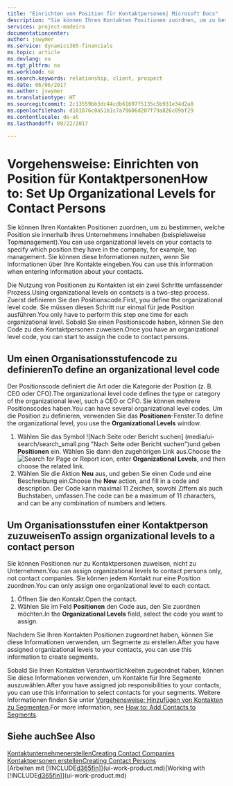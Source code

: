 ```yaml
---
title: "Einrichten von Position für Kontaktpersonen| Microsoft Docs"
description: "Sie können Ihren Kontakten Positionen zuordnen, um zu bestimmen, welche Position sie innerhalb ihres Unternehmens innehaben (beispielsweise Topmanagement)."
services: project-madeira
documentationcenter: 
author: jswymer
ms.service: dynamics365-financials
ms.topic: article
ms.devlang: na
ms.tgt_pltfrm: na
ms.workload: na
ms.search.keywords: relationship, client, prospect
ms.date: 06/06/2017
ms.author: jswymer
ms.translationtype: HT
ms.sourcegitcommit: 2c13559bb3dc44cdb61697f5135c5b931e34d2a8
ms.openlocfilehash: d101076c8a51b1c7a79606d207f79a826c89bf29
ms.contentlocale: de-at
ms.lasthandoff: 09/22/2017

---
```

# <a name="how-to-set-up-organizational-levels-for-contact-persons"></a><span data-ttu-id="5aae8-103">Vorgehensweise: Einrichten von Position für Kontaktpersonen</span><span class="sxs-lookup"><span data-stu-id="5aae8-103">How to: Set Up Organizational Levels for Contact Persons</span></span>
<span data-ttu-id="5aae8-104">Sie können Ihren Kontakten Positionen zuordnen, um zu bestimmen, welche Position sie innerhalb ihres Unternehmens innehaben (beispielsweise Topmanagement).</span><span class="sxs-lookup"><span data-stu-id="5aae8-104">You can use organizational levels on your contacts to specify which position they have in the company, for example, top management.</span></span> <span data-ttu-id="5aae8-105">Sie können diese Informationen nutzen, wenn Sie Informationen über Ihre Kontakte eingeben.</span><span class="sxs-lookup"><span data-stu-id="5aae8-105">You can use this information when entering information about your contacts.</span></span>

<span data-ttu-id="5aae8-106">Die Nutzung von Positionen zu Kontakten ist ein zwei Schritte umfassender Prozess.</span><span class="sxs-lookup"><span data-stu-id="5aae8-106">Using organizational levels on contacts is a two-step process.</span></span> <span data-ttu-id="5aae8-107">Zuerst definieren Sie den Positionscode.</span><span class="sxs-lookup"><span data-stu-id="5aae8-107">First, you define the organizational level code.</span></span> <span data-ttu-id="5aae8-108">Sie müssen diesen Schritt nur einmal für jede Position ausführen.</span><span class="sxs-lookup"><span data-stu-id="5aae8-108">You only have to perform this step one time for each organizational level.</span></span> <span data-ttu-id="5aae8-109">Sobald Sie einen Positionscode haben, können Sie den Code zu den Kontaktpersonen zuweisen.</span><span class="sxs-lookup"><span data-stu-id="5aae8-109">Once you have an organizational level code, you can start to assign the code to contact persons.</span></span>

## <a name="to-define-an-organizational-level-code"></a><span data-ttu-id="5aae8-110">Um einen Organisationsstufencode zu definieren</span><span class="sxs-lookup"><span data-stu-id="5aae8-110">To define an organizational level code</span></span>
<span data-ttu-id="5aae8-111">Der Positionscode definiert die Art oder die Kategorie der Position (z. B. CEO oder CFO).</span><span class="sxs-lookup"><span data-stu-id="5aae8-111">The organizational level code defines the type or category of the organizational level, such a CEO  or CFO.</span></span> <span data-ttu-id="5aae8-112">Sie können mehrere Positionscodes haben.</span><span class="sxs-lookup"><span data-stu-id="5aae8-112">You can have several organizational level codes.</span></span> <span data-ttu-id="5aae8-113">Um die Position zu definieren, verwenden Sie das **Positionen**-Fenster.</span><span class="sxs-lookup"><span data-stu-id="5aae8-113">To define the organizational level, you use the **Organizational Levels** window.</span></span>

1. <span data-ttu-id="5aae8-114">Wählen Sie das Symbol ![Nach Seite oder Bericht suchen] (media/ui-search/search_small.png "Nach Seite oder Bericht suchen")und geben **Positionen** ein. Wählen Sie dann den zugehörigen Link aus.</span><span class="sxs-lookup"><span data-stu-id="5aae8-114">Choose the ![Search for Page or Report](media/ui-search/search_small.png "Search for Page or Report icon") icon, enter **Organizational Levels**, and then choose the related link.</span></span>
2. <span data-ttu-id="5aae8-115">Wählen Sie die Aktion **Neu** aus, und geben Sie einen Code und eine Beschreibung ein.</span><span class="sxs-lookup"><span data-stu-id="5aae8-115">Choose the **New** action, and fill in a code and description.</span></span> <span data-ttu-id="5aae8-116">Der Code kann maximal 11 Zeichen, sowohl Ziffern als auch Buchstaben, umfassen.</span><span class="sxs-lookup"><span data-stu-id="5aae8-116">The code can be a maximum of 11 characters, and can be any combination of numbers and letters.</span></span>

## <a name="to-assign-organizational-levels-to-a-contact-person"></a><span data-ttu-id="5aae8-117">Um Organisationsstufen einer Kontaktperson zuzuweisen</span><span class="sxs-lookup"><span data-stu-id="5aae8-117">To assign organizational levels to a contact person</span></span>
<span data-ttu-id="5aae8-118">Sie können Positionen nur zu Kontaktpersonen zuweisen, nicht zu Unternehmen.</span><span class="sxs-lookup"><span data-stu-id="5aae8-118">You can assign organizational levels to contact persons only, not contact companies.</span></span> <span data-ttu-id="5aae8-119">Sie können jedem Kontakt nur eine Position zuordnen.</span><span class="sxs-lookup"><span data-stu-id="5aae8-119">You can only assign one organizational level to each contact.</span></span>

1. <span data-ttu-id="5aae8-120">Öffnen Sie den Kontakt.</span><span class="sxs-lookup"><span data-stu-id="5aae8-120">Open the contact.</span></span>
2. <span data-ttu-id="5aae8-121">Wählen Sie im Feld **Positionen** den Code aus, den Sie zuordnen möchten.</span><span class="sxs-lookup"><span data-stu-id="5aae8-121">In the **Organizational Levels** field, select the code you want to assign.</span></span>

<span data-ttu-id="5aae8-122">Nachdem Sie Ihren Kontakten Positionen zugeordnet haben, können Sie diese Informationen verwenden, um Segmente zu erstellen.</span><span class="sxs-lookup"><span data-stu-id="5aae8-122">After you have assigned organizational levels to your contacts, you can use this information to create segments.</span></span>

<span data-ttu-id="5aae8-123">Sobald Sie Ihren Kontakten Verantwortlichkeiten zugeordnet haben, können Sie diese Informationen verwenden, um Kontakte für Ihre Segmente auszuwählen.</span><span class="sxs-lookup"><span data-stu-id="5aae8-123">After you have assigned job responsibilities to your contacts, you can use this information to select contacts for your segments.</span></span> <span data-ttu-id="5aae8-124">Weitere Informationen finden Sie unter [Vorgehensweise: Hinzufügen von Kontakten zu Segmenten](marketing-add-contact-segment.md).</span><span class="sxs-lookup"><span data-stu-id="5aae8-124">For more information, see [How to: Add Contacts to Segments](marketing-add-contact-segment.md).</span></span>

## <a name="see-also"></a><span data-ttu-id="5aae8-125">Siehe auch</span><span class="sxs-lookup"><span data-stu-id="5aae8-125">See Also</span></span>
[<span data-ttu-id="5aae8-126">Kontaktunternehmenerstellen</span><span class="sxs-lookup"><span data-stu-id="5aae8-126">Creating Contact Companies</span></span>](marketing-create-contact-companies.md)  
[<span data-ttu-id="5aae8-127">Kontaktpersonen erstellen</span><span class="sxs-lookup"><span data-stu-id="5aae8-127">Creating Contact Persons</span></span>](marketing-create-contact-persons.md)  
<span data-ttu-id="5aae8-128">[Arbeiten mit [!INCLUDE[d365fin](includes/d365fin_md.md)]](ui-work-product.md)</span><span class="sxs-lookup"><span data-stu-id="5aae8-128">[Working with [!INCLUDE[d365fin](includes/d365fin_md.md)]](ui-work-product.md)</span></span>  

